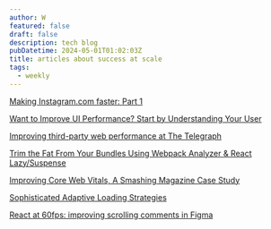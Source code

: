 ```yaml
---
author: W
featured: false
draft: false
description: tech blog
pubDatetime: 2024-05-01T01:02:03Z
title: articles about success at scale
tags:
  - weekly
---
```


[Making Instagram.com faster: Part 1](https://instagram-engineering.com/making-instagram-com-faster-part-1-62cc0c327538)

[Want to Improve UI Performance? Start by Understanding Your User](https://shopify.engineering/improve-ui-performance-understanding-your-user)

[Improving third-party web performance at The Telegraph](https://medium.com/the-telegraph-engineering/improving-third-party-web-performance-at-the-telegraph-a0a1000be5)

[Trim the Fat From Your Bundles Using Webpack Analyzer & React Lazy/Suspense](https://www.wix.engineering/post/trim-the-fat-from-your-bundles-using-webpack-analyzer-react-lazy-suspense)

[Improving Core Web Vitals, A Smashing Magazine Case Study](https://www.smashingmagazine.com/2021/12/core-web-vitals-case-study-smashing-magazine/)

[Sophisticated Adaptive Loading Strategies](https://medium.com/@roderickhsiao/sophisticated-adaptive-loading-strategies-7118341fcf91)

[React at 60fps: improving scrolling comments in Figma](https://www.figma.com/blog/improving-scrolling-comments-in-figma/)

[]()

[]()

[]()

[]()

[]()

[]()

[]()

[]()

[]()

[]()

[]()

[]()

[]()

[]()
